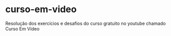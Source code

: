 # curso-em-video
Resolução dos exercícios e desafios do curso gratuito no youtube chamado Curso Em Vídeo
